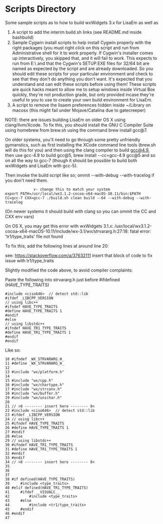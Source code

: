 # Scripts Directory

Some sample scripts as to how to build wxWidgets 3.x for LisaEm as well as
1. A script to add the interim build.sh links (see README.md inside bashbuild)
2. Sample Cygwin install scripts to help install Cygwin properly with the right
   packages (you must right click on this script and run from Administrative shell
   for it to work properly. If Cygwin's installer comes up interactively, you skipped
   that, and it will fail to work. This expects to run from E:\ and that the
   Cygwin's SETUP.EXE files for 32/64 bit are named as expected by the script
   and are already downloaded.
   So you should edit these scripts for your particular environment and check to
   see that they don't do anything you don't want. It's expected that you understand
   and can edit these scripts before using them! These scripts are quick hacks
   meant to allow me to setup windows inside Virtual Box quickly, they're not
   production grade, but only provided incase they're useful to you to use to
   create your own build environment for LisaEm.
3. A script to remove the lisaem preferences hidden inside ~/Library on macosx
   (this might fail under Mojave/Catalina due to gatecreeper)

NOTE: there are issues building LisaEm on older OS X using clang/llvm/Xcode.
To fix this, you should install the GNU C Compiler Suite using homebrew from
brew.sh using the command brew install gcc@7.

On older systems, you'll need to go through some pretty unfriendly gymanstics,
such as first installing the XCode command line tools (brew.sh will do this for you)
and then using the clang compiler to build gcc@4.9, then use gcc-4.9 to build gcc@5,
brew install --cc=gcc-4.9 gcc@5 
and so on all the way to gcc-7 (though it should be possible to build both wxWidgets
and LisaEm with gcc-5).

Then invoke the build script like so; ommit --with-debug --with-tracelog if you don't
need them.

                 v- change this to match your system
    export PATH=/usr/local/wx3.1.2-cocoa-x64-macOS-10.11/bin:$PATH
    CC=gcc-7 CXX=gcc-7 ./build.sh clean build --64 --with-debug --with-tracelog

(On newer systems it should build with clang so you can ommit the CC and CXX env vars)

On OS X, you may get this error with wxWidgets 3.1.x:
/usr/local/wx3.1.2-cocoa-x64-macOS-10.11/include/wx-3.1/wx/strvararg.h:27:18: fatal error: 'tr1/type_traits' file not found

To fix this, add the following lines at around line 20:

see: https://stackoverflow.com/a/37632111
insert that block of code to fix issue with tr1/type_traits

Slightly modified the code above, to avoid compiler complaints:

Paste the following into strvararg.h just before #ifdefined (HAVE_TYPE_TRAITS)

    #include <ciso646>  // detect std::lib
    #ifdef _LIBCPP_VERSION
    // using libc++
    #ifndef HAVE_TYPE_TRAITS
    #define HAVE_TYPE_TRAITS 1
    #endif
    #else
    // using libstdc++
    #ifndef HAVE_TR1_TYPE_TRAITS
    #define HAVE_TR1_TYPE_TRAITS 1
    #endif
    #endif


Like so:

    10 #ifndef _WX_STRVARARG_H_
    11 #define _WX_STRVARARG_H_
    12 
    13 #include "wx/platform.h"
    14 
    15 #include "wx/cpp.h"
    16 #include "wx/chartype.h"
    17 #include "wx/strconv.h"
    18 #include "wx/buffer.h"
    19 #include "wx/unichar.h"
    20 
    21 // >8 -------- insert here -------- 8<
    22 #include <ciso646>  // detect std::lib
    23 #ifdef _LIBCPP_VERSION
    24 // using libc++
    25 #ifndef HAVE_TYPE_TRAITS
    26 #define HAVE_TYPE_TRAITS 1
    27 #endif
    28 #else
    29 // using libstdc++
    30 #ifndef HAVE_TR1_TYPE_TRAITS
    31 #define HAVE_TR1_TYPE_TRAITS 1
    32 #endif
    33 #endif
    34 // >8 -------- insert here -------- 8<
    35 
    36 
    37 
    38 #if defined(HAVE_TYPE_TRAITS)
    39     #include <type_traits>
    40 #elif defined(HAVE_TR1_TYPE_TRAITS)
    41     #ifdef __VISUALC__
    42         #include <type_traits>
    43     #else
    44         #include <tr1/type_traits>
    45     #endif
    46 #endif
    47 


